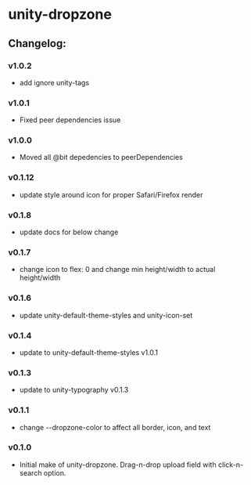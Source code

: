 # unity-dropzone

## Changelog:

### v1.0.2
- add ignore unity-tags

### v1.0.1
- Fixed peer dependencies issue

### v1.0.0
- Moved all @bit depedencies to peerDependencies

### v0.1.12
- update style around icon for proper Safari/Firefox render

### v0.1.8
- update docs for below change

### v0.1.7
- change icon to flex: 0 and change min height/width to actual height/width

### v0.1.6
- update unity-default-theme-styles and unity-icon-set

### v0.1.4
- update to unity-default-theme-styles v1.0.1

### v0.1.3
- update to unity-typography v0.1.3

### v0.1.1
- change --dropzone-color to affect all border, icon, and text

### v0.1.0
- Initial make of unity-dropzone. Drag-n-drop upload field with click-n-search option.
